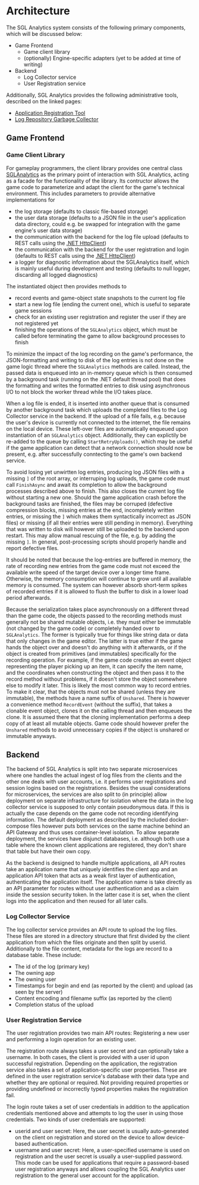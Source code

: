# Architecture

The SGL Analytics system consists of the following primary components, which will be discussed below:
- Game Frontend
  - Game client library
  - (optionally) Engine-specific adapters (yet to be added at time of writing)
- Backend
  - Log Collector service
  - User Registration service

Additionally, SGL Analytics provides the following administrative tools, described on the linked pages:
- [Application Registration Tool](../SGL.Analytics.Backend.AppRegistrationTool/index.md)
- [Log Repository Garbage Collector](../SGL.Analytics.Backend.Logs.LogRepositoryGC/index.md)

## Game Frontend

### Game Client Library

For gameplay programmers, the client library provides one central class [SGLAnalytics](https://serious-games-lab.pages.gitlab.rlp.net/sgl-analytics/api/SGL.Analytics.Client.SGLAnalytics.html) as the primary point of interaction with SGL Analytics, acting as a facade for the functionality of the library.
Its contructor allows the game code to parameterize and adapt the client for the game's technical environment.
This includes parameters to provide alternative implementations for
- the log storage (defaults to classic file-based storage)
- the user data storage (defaults to a JSON file in the user's application data directory, could e.g. be swapped for integration with the game engine's user data storage)
- the communication with the backend for the log file upload (defaults to REST calls using the [.NET HttpClient](https://docs.microsoft.com/en-us/dotnet/api/system.net.http.httpclient))
- the communication with the backend for the user registration and login (defaults to REST calls using the [.NET HttpClient](https://docs.microsoft.com/en-us/dotnet/api/system.net.http.httpclient))
- a logger for diagnostic information about the SGLAnalytics itself, which is mainly useful during development and testing (defaults to null logger, discarding all logged diagnostics)

The instantiated object then provides methods to
- record events and game-object state snapshots to the current log file
- start a new log file (ending the current one), which is useful to separate game sessions
- check for an existing user registration and register the user if they are not registered yet
- finishing the operations of the `SGLAnalytics` object, which must be called before terminating the game to allow background processes to finish

To minimize the impact of the log recording on the game's performance, the JSON-formatting and writing to disk of the log entries is not done on the game logic thread where the `SGLAnalytics` methods are called.
Instead, the passed data is enqueued into an in-memory queue which is then consumed by a background task (running on the .NET default thread pool) that does the formatting and writes the formatted entries to disk using asynchronous I/O to not block the worker thread while the I/O takes place.

When a log file is ended, it is inserted into another queue that is consumed by another background task which uploads the completed files to the Log Collector service in the backend.
If the upload of a file fails, e.g. because the user's device is currently not connected to the internet, the file remains on the local device. These left-over files are automatically enqueued upon instantiation of an `SGLAnalytics` object. Additionally, they can explictily be re-added to the queue by calling `StartRetryUploads()`, which may be useful if the game application can detect that a network connection should now be present, e.g. after successfully conntecting to the game's own backend service.

To avoid losing yet unwirtten log entries, producing log JSON files with a missing `]` of the root array, or interruping log uploads, the game code must call `FinishAsync` and await its completion to allow the background processes described above to finish. This also closes the current log file without starting a new one. Should the game application crash before the background tasks are finished, the files may be corruped (defective compression blocks, missing entries at the end, incompletely written entries, or missing the `]` which makes them syntactically incorrect as JSON files) or missing (if all their entries were still pending in memory). Everything that was written to disk will however still be uploaded to the backend upon restart. This may allow manual rescuing of the file, e.g. by adding the missing `]`. In general, post-processing scripts should properly handle and report defective files.

It should be noted that because the log-entries are buffered in memory, the rate of recording new entries from the game code must not exceed the available write speed of the target device over a longer time frame. Otherwise, the memory consumption will continue to grow until all available memory is consumed. The system can however absorb short-term spikes of recorded entries if it is allowed to flush the buffer to disk in a lower load period afterwards.

Because the serialization takes place asynchronously on a different thread than the game code, the objects passed to the recording methods must generally not be shared mutable objects, i.e. they must either be immutable (not changed by the game code) or completely handed over to `SGLAnalytics`. The former is typically true for things like string data or data that only changes in the game editor. The latter is true either if the game hands the object over and doesn't do anything with it afterwards, or if the object is created from primitives (and immutables) specifically for the recording operation.
For example, if the game code creates an event object representing the player picking up an item, it can specify the item name, and the coordinates when constructing the object and then pass it to the record method without problems, if it doesn't store the object somewhere else to modify it later.
This is likely the most common way to record entries.
To make it clear, that the objects must not be shared (unless they are immutable), the methods have a name suffix of `Unshared`.
There is however a convenience method `RecordEvent` (without the suffix), that takes a clonable event object, clones it on the calling thread and then enqueues the clone. It is assumed there that the cloning implementation performs a deep copy of at least all mutable objects.
Game code should however prefer the `Unshared` methods to avoid unnecessary copies if the object is unshared or immutable anyways.

## Backend

The backend of SGL Analytics is split into two separate microservices where one handles the actual ingest of log files from the clients and the other one deals with user accounts, i.e. it performs user registrations and session logins based on the registrations.
Besides the usual considerations for microservices, the services are also split to (in principle) allow deployment on separate infrastructure for isolation where the data in the log collector service is supposed to only contain pseudonymous data. If this is actually the case depends on the game code not recording identifying information.
The default deployment as described by the included docker-compose files however puts both services on the same machine behind an API Gateway and thus uses container-level isolation.
To allow separate deployment, the services have disjunct databases, i.e. although both use a table where the known client applications are registered, they don't share that table but have their own copy.

As the backend is designed to handle multiple applications, all API routes take an application name that uniquely identifies the client app and an application API token that acts as a weak first layer of authentication, authenticating the application itself.
The application name is take directly as an API parameter for routes without user authentication and as a claim inside the session security token. In the latter case it is set, when the client logs into the application and then reused for all later calls.

### Log Collector Service

The log collector service provides an API route to upload the log files.
These files are stored in a directory structure that first divided by the client application from which the files originate and then split by userid.
Additionally to the file content, metadata for the logs are record to a database table.
These include:
- The id of the log (primary key)
- The owning app
- The owning user
- Timestamps for begin and end (as reported by the client) and upload (as seen by the server)
- Content encoding and filename suffix (as reported by the client)
- Completion status of the upload

### User Registration Service

The user registration provides two main API routes: Registering a new user and performing a login operation for an existing user.

The registration route always takes a user secret and can optionally take a username.
In both cases, the client is provided with a user id upon successful registration.
Depending on the application, the registration service also takes a set of application-specific user properties.
These are defined in the user registration service's database with their data type and whether they are optional or required.
Not providing required properties or providing undefined or incorrectly typed properties makes the registration fail.

The login route takes a set of user credentials in addition to the application credentials mentioned above and attempts to log the user in using those credentials.
Two kinds of user credentials are supported:
- userid and user secret: Here, the user secret is usually auto-generated on the client on registration and stored on the device to allow device-based authentication.
- username and user secret: Here, a user-specified username is used on registration and the user secret is usually a user-supplied password. This mode can be used for applications that require a password-based user registration anyways and allows coupling the SGL Analytics user registration to the general user account for the application.
